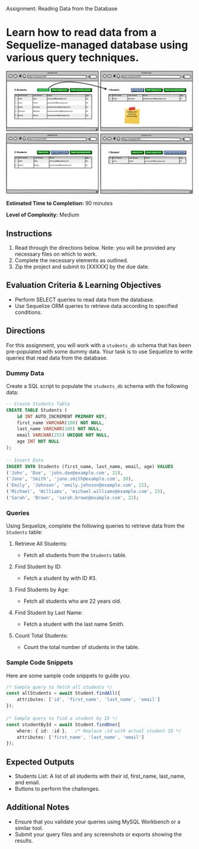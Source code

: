 Assignment: Reading Data from the Database
# Learn how to read data from a Sequelize-managed database using various query techniques.


![ERD](./assets/Student%20Info.png)

**Estimated Time to Completion:** 90 minutes

**Level of Complexity:** Medium

## Instructions
1. Read through the directions below. Note: you will be provided any necessary files on which to work.
2. Complete the necessary elements as outlined.
3. Zip the project and submit to [XXXXX] by the due date.

## Evaluation Criteria & Learning Objectives
- Perform SELECT queries to read data from the database.
- Use Sequelize ORM queries to retrieve data according to specified conditions.

## Directions
For this assignment, you will work with a `students_db` schema that has been pre-populated with some dummy data. Your task is to use Sequelize to write queries that read data from the database.

### Dummy Data
Create a SQL script to populate the `students_db` schema with the following data:

```sql
-- Create Students Table
CREATE TABLE Students (
    id INT AUTO_INCREMENT PRIMARY KEY,
    first_name VARCHAR(100) NOT NULL,
    last_name VARCHAR(100) NOT NULL,
    email VARCHAR(255) UNIQUE NOT NULL,
    age INT NOT NULL
);

-- Insert Data
INSERT INTO Students (first_name, last_name, email, age) VALUES
('John', 'Doe', 'john.doe@example.com', 22),
('Jane', 'Smith', 'jane.smith@example.com', 20),
('Emily', 'Johnson', 'emily.johnson@example.com', 21),
('Michael', 'Williams', 'michael.williams@example.com', 23),
('Sarah', 'Brown', 'sarah.brown@example.com', 22);
```

### Queries
Using Sequelize, complete the following queries to retrieve data from the `Students` table:

1. Retrieve All Students:
   - Fetch all students from the `Students` table.

2. Find Student by ID:
   - Fetch a student by with ID #3.

3. Find Students by Age:
   - Fetch all students who are 22 years old.

4. Find Student by Last Name:
   - Fetch a student with the last name Smith.

5. Count Total Students:
   - Count the total number of students in the table.

### Sample Code Snippets
Here are some sample code snippets to guide you:

```ts
/* Sample query to fetch all students */
const allStudents = await Student.findAll({
    attributes: ['id', 'first_name', 'last_name', 'email']
});

/* Sample query to find a student by ID */
const studentById = await Student.findOne({
    where: { id: :id },   /* Replace :id with actual student ID */
    attributes: ['first_name', 'last_name', 'email']
});
```

## Expected Outputs
- Students List: A list of all students with their id, first_name, last_name, and email.
- Buttons to perform the challenges.

## Additional Notes
- Ensure that you validate your queries using MySQL Workbench or a similar tool.
- Submit your query files and any screenshots or exports showing the results.

